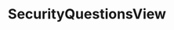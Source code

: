 ---
title: "SecurityQuestionsView"
description: "NirSoft utility that reveals the security questions and answers stored by Windows 10 for local user accounts, useful for account recovery and forensic analysis."
platforms: ["windows"]
categories: ["Windows Forensics", "Credential"]
tags: ["security-questions", "credential-recovery", "windows-security", "account-information", "password-recovery"]
url: "https://www.nirsoft.net/utils/security_questions_view.html"
documentation: "https://www.nirsoft.net/utils/security_questions_view.html"
---